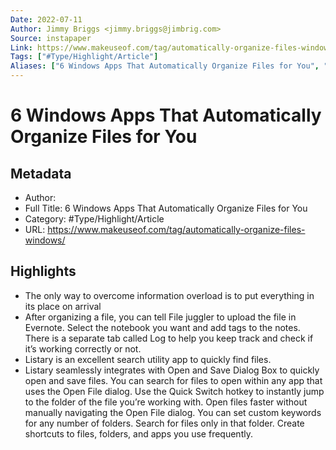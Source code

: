 ```yaml
---
Date: 2022-07-11
Author: Jimmy Briggs <jimmy.briggs@jimbrig.com>
Source: instapaper
Link: https://www.makeuseof.com/tag/automatically-organize-files-windows/
Tags: ["#Type/Highlight/Article"]
Aliases: ["6 Windows Apps That Automatically Organize Files for You", "6 Windows Apps That Automatically Organize Files for You"]
---
```

# 6 Windows Apps That Automatically Organize Files for You

## Metadata
- Author: 
- Full Title: 6 Windows Apps That Automatically Organize Files for You
- Category: #Type/Highlight/Article
- URL: https://www.makeuseof.com/tag/automatically-organize-files-windows/

## Highlights
- The only way to overcome information overload is to put everything in its place on arrival
- After organizing a file, you can tell File juggler to upload the file in Evernote. Select the notebook you want and add tags to the notes.
  There is a separate tab called Log to help you keep track and check if it’s working correctly or not.
- Listary is an excellent search utility app to quickly find files.
- Listary seamlessly integrates with Open and Save Dialog Box to quickly open and save files. You can search for files to open within any app that uses the Open File dialog.
  Use the Quick Switch hotkey to instantly jump to the folder of the file you’re working with. Open files faster without manually navigating the Open File dialog.
  You can set custom keywords for any number of folders. Search for files only in that folder.
  Create shortcuts to files, folders, and apps you use frequently.
